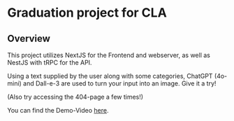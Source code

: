 # Graduation project for CLA

## Overview
This project utilizes NextJS for the Frontend and webserver, as well as NestJS with tRPC for the API. 

Using a text supplied by the user along with some categories, ChatGPT (4o-mini) and Dall-e-3 are used to turn your input into an image. 
Give it a try!

(Also try accessing the 404-page a few times!)

You can find the Demo-Video [here](https://drive.google.com/file/d/1S2QwVv28UbuBDyRufv03RaPn7ebbb0tg/view?usp=sharing). 
